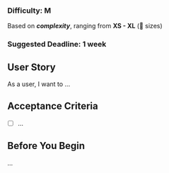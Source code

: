 ### Difficulty: M
Based on ***complexity***, ranging from **XS - XL** (👕 sizes)

### Suggested Deadline: 1 week

## User Story
As a user, I want to ...

## Acceptance Criteria
- [ ] ...

## Before You Begin
...
